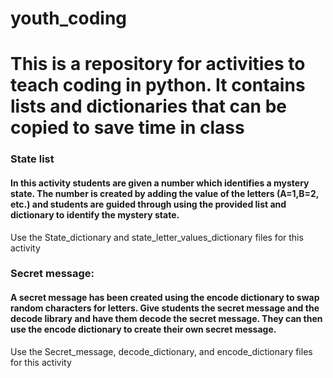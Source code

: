 # youth_coding
# This is a repository for activities to teach coding in python. It contains lists and dictionaries that can be copied to save time in class

### State list

#### In this activity students are given a number which identifies a mystery state. The number is created by adding the value of the letters (A=1,B=2, etc.) and students are guided through using the provided list and dictionary to identify the mystery state.

Use the State_dictionary and state_letter_values_dictionary files for this activity



### Secret message: 

#### A secret message has been created using the encode dictionary to swap random characters for letters. Give students the secret message and the decode library and have them decode the secret message. They can then use the encode dictionary to create their own secret message.

Use the Secret_message, decode_dictionary, and encode_dictionary files for this activity
